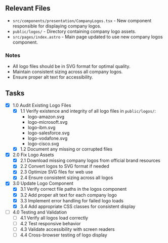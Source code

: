 ## Relevant Files

- `src/components/presentation/CompanyLogos.tsx` - New component responsible for displaying company logos.
- `public/logos/` - Directory containing company logo assets.
- `src/pages/index.astro` - Main page updated to use new company logos component.

### Notes

- All logo files should be in SVG format for optimal quality.
- Maintain consistent sizing across all company logos.
- Ensure proper alt text for accessibility.

## Tasks

- [x] 1.0 Audit Existing Logo Files
  - [x] 1.1 Verify existence and integrity of all logo files in `public/logos/`:
    - logo-amazon.svg
    - logo-microsoft.svg
    - logo-ibm.svg
    - logo-salesforce.svg
    - logo-vodafone.svg
    - logo-cisco.svg
  - [x] 1.2 Document any missing or corrupted files

- [x] 2.0 Fix Logo Assets
  - [x] 2.1 Download missing company logos from official brand resources
  - [x] 2.2 Convert logos to SVG format if needed
  - [x] 2.3 Optimize SVG files for web use
  - [x] 2.4 Ensure consistent sizing across all logos

- [x] 3.0 Update Logo Component
  - [x] 3.1 Verify correct file paths in the logos component
  - [x] 3.2 Add proper alt text for each company logo
  - [x] 3.3 Implement error handling for failed logo loads
  - [x] 3.4 Add appropriate CSS classes for consistent display

- [ ] 4.0 Testing and Validation
  - [ ] 4.1 Verify all logos load correctly
  - [ ] 4.2 Test responsive behavior
  - [ ] 4.3 Validate accessibility with screen readers
  - [ ] 4.4 Cross-browser testing of logo display 